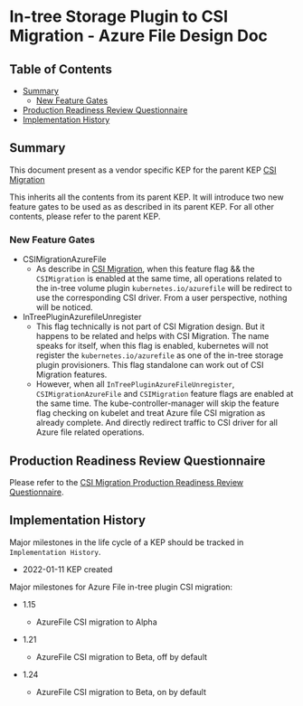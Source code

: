 # In-tree Storage Plugin to CSI Migration - Azure File Design Doc

## Table of Contents

<!-- toc -->
- [Summary](#summary)
  - [New Feature Gates](#new-feature-gates)
- [Production Readiness Review Questionnaire](#production-readiness-review-questionnaire)
- [Implementation History](#implementation-history)
<!-- /toc -->


## Summary

This document present as a vendor specific KEP for the parent KEP
[CSI Migration](https://github.com/kubernetes/enhancements/tree/master/keps/sig-storage/625-csi-migration)

This inherits all the contents from its parent KEP. It will introduce two new feature gates to be 
used as as described in its parent KEP. For all other contents, please refer to the parent KEP.

### New Feature Gates

- CSIMigrationAzureFile
  - As describe in [CSI Migration](https://github.com/kubernetes/enhancements/tree/master/keps/sig-storage/625-csi-migration), 
  when this feature flag && the `CSIMigration` is enabled at the same time, all operations related to the 
  in-tree volume plugin `kubernetes.io/azurefile` will be redirect to use the corresponding CSI driver. From a 
  user perspective, nothing will be noticed.
- InTreePluginAzurefileUnregister
  - This flag technically is not part of CSI Migration design. But it happens to be related and helps with 
  CSI Migration. The name speaks for itself, when this flag is enabled, kubernetes will not register the 
  `kubernetes.io/azurefile` as one of the in-tree storage plugin provisioners. This flag standalone can work out 
  of CSI Migration features.
  - However, when all `InTreePluginAzureFileUnregister`, `CSIMigrationAzureFile` and `CSIMigration` feature 
  flags are enabled at the same time. The kube-controller-manager will skip the feature flag checking 
  on kubelet and treat Azure file CSI migration as already complete. And directly redirect traffic to CSI 
  driver for all Azure file related operations.


## Production Readiness Review Questionnaire

Please refer to the [CSI Migration Production Readiness Review Questionnaire](https://github.com/kubernetes/enhancements/tree/master/keps/sig-storage/625-csi-migration#production-readiness-review-questionnaire).

## Implementation History

Major milestones in the life cycle of a KEP should be tracked in `Implementation History`.

- 2022-01-11 KEP created

Major milestones for Azure File in-tree plugin CSI migration:

- 1.15
  - AzureFile CSI migration to Alpha

- 1.21
  - AzureFile CSI migration to Beta, off by default

- 1.24
  - AzureFile CSI migration to Beta, on by default
